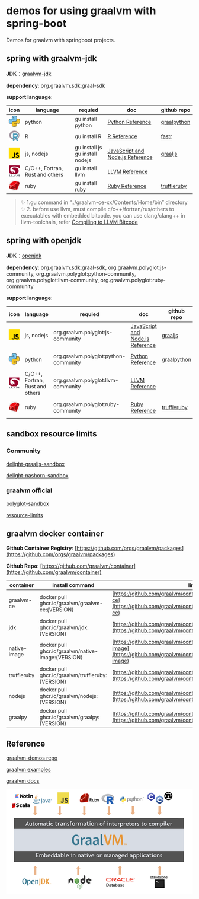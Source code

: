 # demos for using graalvm with spring-boot

Demos for graalvm with springboot projects.

## spring with graalvm-jdk

**JDK**：[graalvm-jdk](https://www.graalvm.org/downloads/)

**dependency**: org.graalvm.sdk:graal-sdk

**support language**:


| icon                                                | language                        | requied                              | doc                                                                                     | github repo                                          |
| --------------------------------------------------- | ------------------------------- | ------------------------------------ | --------------------------------------------------------------------------------------- | ---------------------------------------------------- |
| <img height="30" src="icon/python.png" width="30"/> | python                          | gu install python                    | [Python Reference](https://www.graalvm.org/latest/reference-manual/python/)             | [graalpython](https://github.com/oracle/graalpython) |
| <img height="30" src="icon/r.png" width="30"/>      | R                               | gu install R                         | [R Reference](https://)                                                                 | [fastr](https://github.com/oracle/fastr)             |
| <img height="30" src="icon/js.png" width="30"/>     | js, nodejs                      | gu install js<br />gu install nodejs | [JavaScript and Node.js Reference](https://www.graalvm.org/latest/reference-manual/js/) | [graaljs](https://github.com/oracle/graaljs)         |
| <img height="30" src="icon/llvm.png" width="30"/>   | C/C++, Fortran, Rust and others | gu install llvm                      | [LLVM Reference](https://www.graalvm.org/latest/reference-manual/llvm/)                 |                                                      |
| <img height="30" src="icon/ruby.png" width="30"/>   | ruby                            | gu install ruby                      | [Ruby Reference](https://www.graalvm.org/latest/reference-manual/ruby/)                 | [truffleruby](https://github.com/oracle/truffleruby) |

> ✨ 1.gu command  in “../graalvm-ce-xx/Contents/Home/bin” directory<br/> ✨ 2. before use llvm, must compile c/c++/fortran/rus/others to executables with embedded bitcode. you can use clang/clang++ in llvm-toolchain, refer [Compiling to LLVM Bitcode
](https://www.graalvm.org/latest/reference-manual/llvm/Compiling/)

## spring with openjdk

**JDK**：[openjdk](https://openjdk.org/)

**dependency**: org.graalvm.sdk:graal-sdk, org.graalvm.polyglot:js-community, org.graalvm.polyglot:python-community, org.graalvm.polyglot:llvm-community, org.graalvm.polyglot:ruby-community

**support language**:


| icon                                            | language   | requied                               | doc                                                                                     | github repo                                  | maven repo                                                                                         |
| ----------------------------------------------- | ---------- |---------------------------------------| --------------------------------------------------------------------------------------- | -------------------------------------------- |----------------------------------------------------------------------------------------------------|
| <img height="30" src="icon/js.png" width="30"/> | js, nodejs | org.graalvm.polyglot:js-community     | [JavaScript and Node.js Reference](https://www.graalvm.org/latest/reference-manual/js/) | [graaljs](https://github.com/oracle/graaljs) | [maven js-community](https://mvnrepository.com/artifact/org.graalvm.polyglot/js-community)         |
| <img height="30" src="icon/python.png" width="30"/> | python                          | org.graalvm.polyglot:python-community | [Python Reference](https://www.graalvm.org/latest/reference-manual/python/)             | [graalpython](https://github.com/oracle/graalpython) | [maven python-community](https://mvnrepository.com/artifact/org.graalvm.polyglot/python-community) |
| <img height="30" src="icon/llvm.png" width="30"/>   | C/C++, Fortran, Rust and others | org.graalvm.polyglot:llvm-community   | [LLVM Reference](https://www.graalvm.org/latest/reference-manual/llvm/)                 |                                                      | [maven llvm-community](https://mvnrepository.com/artifact/org.graalvm.polyglot/llvm-community)     |
| <img height="30" src="icon/ruby.png" width="30"/>   | ruby                            | org.graalvm.polyglot:ruby-community   | [Ruby Reference](https://www.graalvm.org/latest/reference-manual/ruby/)                 | [truffleruby](https://github.com/oracle/truffleruby) | [maven ruby-community](https://mvnrepository.com/artifact/org.graalvm.polyglot/ruby-community)       |

## sandbox resource limits

### Community
[delight-graaljs-sandbox](https://github.com/javadelight/delight-graaljs-sandbox)

[delight-nashorn-sandbox](https://github.com/javadelight/delight-nashorn-sandbox)

### graalvm official
[polyglot-sandbox](https://www.graalvm.org/latest/security-guide/polyglot-sandbox/)

[resource-limits](https://www.graalvm.org/latest/security-guide/polyglot-sandbox/#resource-limits)

## graalvm docker container

**Github Container Registry**: [https://github.com/orgs/graalvm/packages](https://github.com/orgs/graalvm/packages)

**Github Repo**: [https://github.com/graalvm/container](https://github.com/graalvm/container)


| container    | install command                                    | link                                                                                                                                 |
| ------------ | -------------------------------------------------- | ------------------------------------------------------------------------------------------------------------------------------------ |
| graalvm-ce   | docker pull ghcr.io/graalvm/graalvm-ce:{VERSION}   | [https://github.com/graalvm/container/pkgs/container/graalvm-ce](https://github.com/graalvm/container/pkgs/container/graalvm-ce)     |
| jdk          | docker pull ghcr.io/graalvm/jdk:{VERSION}          | [https://github.com/graalvm/container/pkgs/container/jdk](https://github.com/graalvm/container/pkgs/container/jdk)                   |
| native-image | docker pull ghcr.io/graalvm/native-image:{VERSION} | [https://github.com/graalvm/container/pkgs/container/native-image](https://github.com/graalvm/container/pkgs/container/native-image) |
| truffleruby  | docker pull ghcr.io/graalvm/truffleruby:{VERSION}  | [https://github.com/graalvm/container/pkgs/container/truffleruby](https://github.com/graalvm/container/pkgs/container/truffleruby)   |
| nodejs       | docker pull ghcr.io/graalvm/nodejs:{VERSION}       | [https://github.com/graalvm/container/pkgs/container/nodejs](https://github.com/graalvm/container/pkgs/container/nodejs)             |
| graalpy      | docker pull ghcr.io/graalvm/graalpy:{VERSION}      | [https://github.com/graalvm/container/pkgs/container/graalpy](https://github.com/graalvm/container/pkgs/container/graalpy)           |

## Reference

[graalvm-demos repo](https://github.com/graalvm/graalvm-demos)

[graalvm examples](https://github.com/graalvm/examples)

[graalvm docs](https://www.graalvm.org/latest/docs/)

![](icon/graalvm.png)
